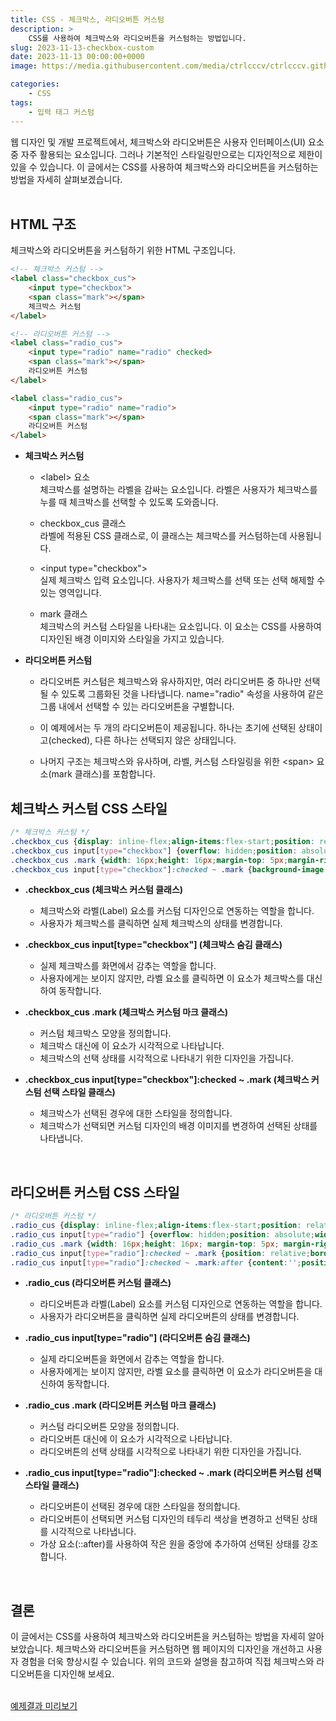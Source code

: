 ```yaml
---
title: CSS - 체크박스, 라디오버튼 커스텀
description: >  
    CSS를 사용하여 체크박스와 라디오버튼을 커스텀하는 방법입니다.
slug: 2023-11-13-checkbox-custom
date: 2023-11-13 00:00:00+0000
image: https://media.githubusercontent.com/media/ctrlcccv/ctrlcccv.github.io/master/assets/img/post/2023-11-13-checkbox-custom.webp

categories:
    - CSS
tags:
    - 입력 태그 커스텀
---
```

웹 디자인 및 개발 프로젝트에서, 체크박스와 라디오버튼은 사용자 인터페이스(UI) 요소 중 자주 활용되는 요소입니다. 그러나 기본적인 스타일링만으로는 디자인적으로 제한이 있을 수 있습니다. 이 글에서는 CSS를 사용하여 체크박스와 라디오버튼을 커스텀하는 방법을 자세히 살펴보겠습니다.  
<br>

## HTML 구조
체크박스와 라디오버튼을 커스텀하기 위한 HTML 구조입니다.
```html
<!-- 체크박스 커스텀 -->
<label class="checkbox_cus">
    <input type="checkbox">
    <span class="mark"></span>
    체크박스 커스텀
</label>

<!-- 라디오버튼 커스텀 -->
<label class="radio_cus">
    <input type="radio" name="radio" checked>
    <span class="mark"></span>
    라디오버튼 커스텀
</label>

<label class="radio_cus">
    <input type="radio" name="radio">
    <span class="mark"></span>
    라디오버튼 커스텀
</label>
```
* **체크박스 커스텀**  
  * &lt;label&gt; 요소  
  체크박스를 설명하는 라벨을 감싸는 요소입니다. 라벨은 사용자가 체크박스를 누를 때 체크박스를 선택할 수 있도록 도와줍니다.

  * checkbox_cus 클래스  
  라벨에 적용된 CSS 클래스로, 이 클래스는 체크박스를 커스텀하는데 사용됩니다.

  * &lt;input type="checkbox"&gt;   
  실제 체크박스 입력 요소입니다. 사용자가 체크박스를 선택 또는 선택 해제할 수 있는 영역입니다.  

  * mark 클래스     
  체크박스의 커스텀 스타일을 나타내는 요소입니다. 이 요소는 CSS를 사용하여 디자인된 배경 이미지와 스타일을 가지고 있습니다.

* **라디오버튼 커스텀**
  * 라디오버튼 커스텀은 체크박스와 유사하지만, 여러 라디오버튼 중 하나만 선택될 수 있도록 그룹화된 것을 나타냅니다. name="radio" 속성을 사용하여 같은 그룹 내에서 선택할 수 있는 라디오버튼을 구별합니다.  

  * 이 예제에서는 두 개의 라디오버튼이 제공됩니다. 하나는 초기에 선택된 상태이고(checked), 다른 하나는 선택되지 않은 상태입니다.   

  * 나머지 구조는 체크박스와 유사하며, 라벨, 커스텀 스타일링을 위한 &lt;span&gt; 요소(mark 클래스)를 포함합니다.  

<script async src="https://pagead2.googlesyndication.com/pagead/js/adsbygoogle.js?client=ca-pub-8535540836842352" crossorigin="anonymous"></script>
<ins class="adsbygoogle"
     style="display:block; text-align:center;"
     data-ad-layout="in-article"
     data-ad-format="fluid"
     data-ad-client="ca-pub-8535540836842352"
     data-ad-slot="2974559225"></ins>
<script>
     (adsbygoogle = window.adsbygoogle || []).push({});
</script>

## 체크박스 커스텀 CSS 스타일
```css
/* 체크박스 커스텀 */
.checkbox_cus {display: inline-flex;align-items:flex-start;position: relative;font-size: 16px;cursor: pointer;}
.checkbox_cus input[type="checkbox"] {overflow: hidden;position: absolute;width: 1px;height: 1px;margin: -1px;font-size: initial;clip: rect(0 0 0 0);}
.checkbox_cus .mark {width: 16px;height: 16px;margin-top: 5px;margin-right: 8px;background:url('check.png') center center no-repeat;background-size: contain;}
.checkbox_cus input[type="checkbox"]:checked ~ .mark {background-image: url('check_on.png');}
```
* **.checkbox_cus (체크박스 커스텀 클래스)**  
  * 체크박스와 라벨(Label) 요소를 커스텀 디자인으로 연동하는 역할을 합니다.  
  * 사용자가 체크박스를 클릭하면 실제 체크박스의 상태를 변경합니다.

* **.checkbox_cus input[type="checkbox"] (체크박스 숨김 클래스)**
  * 실제 체크박스를 화면에서 감추는 역할을 합니다.
  * 사용자에게는 보이지 않지만, 라벨 요소를 클릭하면 이 요소가 체크박스를 대신하여 동작합니다.

* **.checkbox_cus .mark (체크박스 커스텀 마크 클래스)**  
  * 커스텀 체크박스 모양을 정의합니다.
  * 체크박스 대신에 이 요소가 시각적으로 나타납니다.
  * 체크박스의 선택 상태를 시각적으로 나타내기 위한 디자인을 가집니다.

* **.checkbox_cus input[type="checkbox"]:checked ~ .mark (체크박스 커스텀 선택 스타일 클래스)**
  * 체크박스가 선택된 경우에 대한 스타일을 정의합니다.
  * 체크박스가 선택되면 커스텀 디자인의 배경 이미지를 변경하여 선택된 상태를 나타냅니다.  
<br>

## 라디오버튼 커스텀 CSS 스타일
```css
/* 라디오버튼 커스텀 */
.radio_cus {display: inline-flex;align-items:flex-start;position: relative;font-size: 16px;cursor: pointer;}
.radio_cus input[type="radio"] {overflow: hidden;position: absolute;width: 1px;height: 1px;margin: -1px;font-size: initial;clip: rect(0 0 0 0);}
.radio_cus .mark {width: 16px;height: 16px; margin-top: 5px; margin-right: 8px;background: #fff; border: 1px solid #ddd;border-radius:50%;}
.radio_cus input[type="radio"]:checked ~ .mark {position: relative;border-color: #000;}
.radio_cus input[type="radio"]:checked ~ .mark:after {content:'';position: absolute;top: 50%;left: 50%;width: 10px;height: 10px;background: #000;border-radius:50%;transform: translate(-50%,-50%);}
```
* **.radio_cus (라디오버튼 커스텀 클래스)**
  * 라디오버튼과 라벨(Label) 요소를 커스텀 디자인으로 연동하는 역할을 합니다.
  * 사용자가 라디오버튼을 클릭하면 실제 라디오버튼의 상태를 변경합니다.

* **.radio_cus input[type="radio"] (라디오버튼 숨김 클래스)**
  * 실제 라디오버튼을 화면에서 감추는 역할을 합니다.
  * 사용자에게는 보이지 않지만, 라벨 요소를 클릭하면 이 요소가 라디오버튼을 대신하여 동작합니다.

* **.radio_cus .mark (라디오버튼 커스텀 마크 클래스)**
  * 커스텀 라디오버튼 모양을 정의합니다.
  * 라디오버튼 대신에 이 요소가 시각적으로 나타납니다.
  * 라디오버튼의 선택 상태를 시각적으로 나타내기 위한 디자인을 가집니다.

* **.radio_cus input[type="radio"]:checked ~ .mark (라디오버튼 커스텀 선택 스타일 클래스)**
  * 라디오버튼이 선택된 경우에 대한 스타일을 정의합니다.
  * 라디오버튼이 선택되면 커스텀 디자인의 테두리 색상을 변경하고 선택된 상태를 시각적으로 나타냅니다.
  * 가상 요소(::after)를 사용하여 작은 원을 중앙에 추가하여 선택된 상태를 강조합니다.  
<br>

## 결론
이 글에서는 CSS를 사용하여 체크박스와 라디오버튼을 커스텀하는 방법을 자세히 알아보았습니다. 체크박스와 라디오버튼을 커스텀하면 웹 페이지의 디자인을 개선하고 사용자 경험을 더욱 향상시킬 수 있습니다. 위의 코드와 설명을 참고하여 직접 체크박스와 라디오버튼을 디자인해 보세요.   
<br>

<div class="btn_wrap">
    <a href="https://ctrlcccv.github.io//ctrlcccv-demo/2023-11-13-checkbox-custom/">예제결과 미리보기</a>
</div>